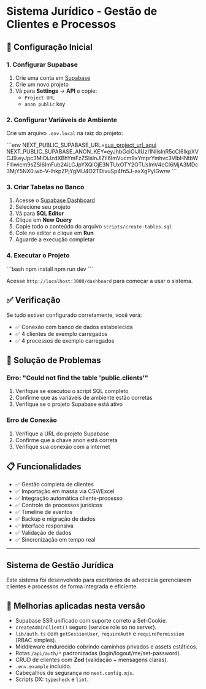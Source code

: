 # Sistema Jurídico - Gestão de Clientes e Processos

## 🚀 Configuração Inicial

### 1. Configurar Supabase

1. Crie uma conta em [Supabase](https://supabase.com)
2. Crie um novo projeto
3. Vá para **Settings** → **API** e copie:
   - `Project URL` 
   - `anon public` key

### 2. Configurar Variáveis de Ambiente

Crie um arquivo `.env.local` na raiz do projeto:

\`\`\`env
NEXT_PUBLIC_SUPABASE_URL=[sua_project_url_aqui](https://enroqbjkbhosuelsmmae.supabase.co)
NEXT_PUBLIC_SUPABASE_ANON_KEY=eyJhbGciOiJIUzI1NiIsInR5cCI6IkpXVCJ9.eyJpc3MiOiJzdXBhYmFzZSIsInJlZiI6ImVucm9xYmprYmhvc3VlbHNtbWFlIiwicm9sZSI6ImFub24iLCJpYXQiOjE3NTUxOTY2OTUsImV4cCI6MjA3MDc3MjY5NX0.wb-V-lhkpZPjYgMU4O2TDivuSp4fn5J-axXgPyIGwrw
\`\`\`

### 3. Criar Tabelas no Banco

1. Acesse o [Supabase Dashboard](https://supabase.com/dashboard)
2. Selecione seu projeto
3. Vá para **SQL Editor**
4. Clique em **New Query**
5. Copie todo o conteúdo do arquivo `scripts/create-tables.sql`
6. Cole no editor e clique em **Run**
7. Aguarde a execução completar

### 4. Executar o Projeto

\`\`\`bash
npm install
npm run dev
\`\`\`

Acesse `http://localhost:3000/dashboard` para começar a usar o sistema.

## ✅ Verificação

Se tudo estiver configurado corretamente, você verá:
- ✅ Conexão com banco de dados estabelecida
- ✅ 4 clientes de exemplo carregados
- ✅ 4 processos de exemplo carregados

## 🔧 Solução de Problemas

### Erro: "Could not find the table 'public.clients'"

1. Verifique se executou o script SQL completo
2. Confirme que as variáveis de ambiente estão corretas
3. Verifique se o projeto Supabase está ativo

### Erro de Conexão

1. Verifique a URL do projeto Supabase
2. Confirme que a chave anon está correta
3. Verifique sua conexão com a internet

## 📋 Funcionalidades

- ✅ Gestão completa de clientes
- ✅ Importação em massa via CSV/Excel
- ✅ Integração automática cliente-processo
- ✅ Controle de processos jurídicos
- ✅ Timeline de eventos
- ✅ Backup e migração de dados
- ✅ Interface responsiva
- ✅ Validação de dados
- ✅ Sincronização em tempo real

---

## Sistema de Gestão Jurídica

Este sistema foi desenvolvido para escritórios de advocacia gerenciarem clientes e processos de forma integrada e eficiente.


## 🚀 Melhorias aplicadas nesta versão
- Supabase SSR unificado com suporte correto a Set-Cookie.
- `createAdminClient()` seguro (service role só no server).
- `lib/auth.ts` com `getSessionUser`, `requireAuth` e `requirePermission` (RBAC simples).
- Middleware endurecido cobrindo caminhos privados e assets estáticos.
- Rotas `/api/auth/*` padronizadas (login/logout/me/set-password).
- CRUD de clientes com **Zod** (validação + mensagens claras).
- `.env.example` incluído.
- Cabeçalhos de segurança no `next.config.mjs`.
- Scripts DX: `typecheck` e `lint`.
